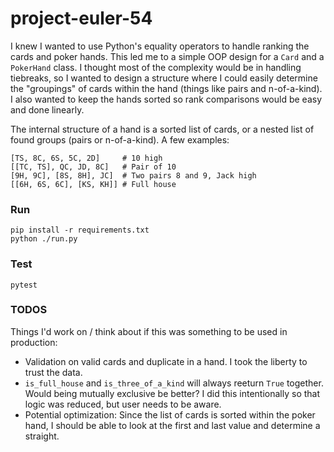 # project-euler-54

I knew I wanted to use Python's equality operators to handle ranking the cards and poker hands. This led me to a simple OOP design for a `Card` and a `PokerHand` class. I thought most of the complexity would be in handling tiebreaks, so I wanted to design a structure where I could easily determine the "groupings" of cards within the hand (things like pairs and n-of-a-kind). I also wanted to keep the hands sorted so rank comparisons would be easy and done linearly.

The internal structure of a hand is a sorted list of cards, or a nested list of found groups (pairs or n-of-a-kind). A few examples:

```
[TS, 8C, 6S, 5C, 2D]     # 10 high
[[TC, TS], QC, JD, 8C]   # Pair of 10
[9H, 9C], [8S, 8H], JC]  # Two pairs 8 and 9, Jack high
[[6H, 6S, 6C], [KS, KH]] # Full house
```

### Run
```
pip install -r requirements.txt
python ./run.py
```

### Test
```
pytest
```

### TODOS
Things I'd work on / think about if this was something to be used in production:
- Validation on valid cards and duplicate in a hand. I took the liberty to trust the data.
- `is_full_house` and `is_three_of_a_kind` will always reeturn `True` together. Would being mutually exclusive be better? I did this intentionally so that logic was reduced, but user needs to be aware.
- Potential optimization: Since the list of cards is sorted within the poker hand, I should be able to look at the first and last value and determine a straight.
